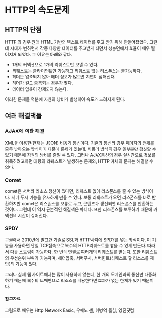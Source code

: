 # HTTP의 속도문제

## HTTP의 단점

HTTP 의 경우 원래 HTML 기반의 텍스트 데이터를 주고 받기 위해 만들어졌었다. 그런데 시대가 변하면서 각종 다양한 데이터를 주고받게 되면서 성능면에서 효율이 매우 떨어지게 되었다. 그 이유는 아래와 같다.

* 1개의 커넥션으로 1개의 리퀘스트만 보낼 수 있다.
* 리퀘스트는 클라이언트만 가능하고 리퀘스트 없는 리스폰스는 불가능하다.
* 헤더는 압축되지 않아 헤더 정보가 많으면 지연이 심해진다.
* 헤더가 길고 중복되는 경우가 많다.
* 데이터 압축이 강제되지 않는다.

이러한 문제들 덕분에 자원의 낭비가 발생하여 속도가 느려지게 된다.

## 여러 해결책들

### AJAX에 의한 해결

XML을 이용한(현재는 JSON) 비동기 통신이다. 기존의 통신의 경우 페이지의 전체를 모두 받아오는 방식이기 때문에 문제가 있는데, 비동기 방식의 경우 일부분만 갱신할 수 있기 때문에 자원의 낭비를 줄일 수 있다. 그러나 AJAX통신의 경우 실시간으로 정보를 취득하려고하면 대량의 리퀘스트가 발생하는 문제와, HTTP 자체의 문제는 해결할 수 없다.

### Comet

comet은 서버의 리소스 갱신이 있다면, 리퀘스트 없이 리스폰스를 줄 수 있는 방식이다. 서버 푸시 기능을 유사하게 만들 수 있다. 보통 리퀘스트가 오면 리스폰스를 바로 반환하지만 comet은 리스폰스를 보류로 두고, 콘텐츠가 갱신되면 리스폰스를 반환하는 것이다. 그런데 이 역시 근본적인 해결책은 아니다. 또한 리스폰스를 보류하기 때문에 커넥션의 시간이 길어진다.

### SPDY

구글에서 2010년에 발표한 기술로 SSL과 HTTP사이에 SPDY를 넣는 방식이다. 이 기능을 사용하면 단일 TCP접속으로 복수의 HTTP리퀘스트를 받을 수 있게 만든다. 따라서 다중 스트림이 가능하다. 한 번의 연결로 여러개의 리퀘스트를 받는다. 또한 리퀘스트의 우선순위 부여가 가능하며, 헤더압축, 서버푸시, 서버힌트(리퀘스트 할 리소스를 제안)의 기능이 있다.

그러나 실제 웹 사이트에서는 많이 사용하지 않는데, 한 개의 도메인과의 통신만 다중화 하기 때문에 복수의 도메인으로 리소스를 사용한다면 효과가 없는 한계가 있기 때문이다.

#### 참고자료

그림으로 배우는 Http Network Basic, 우에노 센, 이병억 옮김, 영진닷컴

